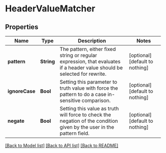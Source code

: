 # HeaderValueMatcher


## Properties
Name | Type | Description | Notes
------------ | ------------- | ------------- | -------------
**pattern** | **String** | The pattern, either fixed string or regular expression, that evaluates if a header value should be selected for rewrite. | [optional] [default to nothing]
**ignoreCase** | **Bool** | Setting this parameter to truth value with force the pattern to do a case in-sensitive comparison. | [optional] [default to nothing]
**negate** | **Bool** | Setting this value as truth will force to check the negation of the condition given by the user in the pattern field. | [optional] [default to nothing]


[[Back to Model list]](../README.md#models) [[Back to API list]](../README.md#api-endpoints) [[Back to README]](../README.md)


